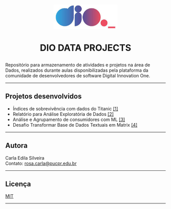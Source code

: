 
<p align="center"> 
<img src="https://github.com/rosacarla/DIO-data-projects/blob/main/logo.jpg" width="200">
</p>

# <p align="center">DIO DATA PROJECTS</p>  

Repositório para armazenamento de atividades e projetos na área de Dados, realizados durante aulas disponibilizadas pela plataforma da comunidade de desenvolvedores de software Digital Innovation One.

---

## Projetos desenvolvidos  

- Índices de sobrevivência com dados do Titanic [[1]](https://github.com/rosacarla/DIO-data-projects/blob/main/notebooks/ProjetoDIO_Titanic.ipynb) 
- Relatório para Análise Exploratória de Dados [[2]](https://github.com/rosacarla/DIO-data-projects/blob/main/notebooks/Projeto_Relatorio_Analise_Exploratoria.ipynb)
- Análise e Agrupamento de consumidores com ML [[3]](https://github.com/rosacarla/DIO-data-projects/blob/main/notebooks/Projeto_Agrupamento_Clientes_KMeans.ipynb)
- Desafio Transformar Base de Dados Textuais em Matrix [[4]](https://github.com/rosacarla/DIO-data-projects/blob/main/notebooks/Desafio_text_matrix.ipynb)

---

## Autora  

Carla Edila Silveira  
Contato: rosa.carla@pucpr.edu.br

---

## Licença  

[MIT](https://choosealicense.com/licenses/mit/)

---
